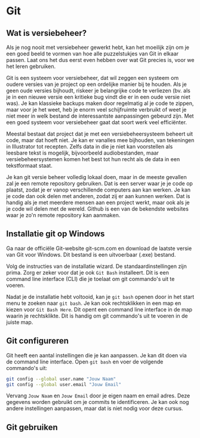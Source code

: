# Git 

## Wat is versiebeheer?

Als je nog nooit met versiebeheer gewerkt hebt, kan het moeilijk zijn om je een goed beeld te vormen van hoe alle puzzelstukjes van Git in elkaar passen. Laat ons het dus eerst even hebben over wat Git precies is, voor we het leren gebruiken.

Git is een systeem voor versiebeheer, dat wil zeggen een systeem om oudere versies van je project op een ordelijke manier bij te houden. Als je geen oude versies bijhoudt, riskeer je belangrijke code te verliezen (bv. als je in een nieuwe versie een kritieke bug vindt die er in een oude versie niet was). Je kan klassieke backups maken door regelmatig al je code te zippen, maar voor je het weet, heb je enorm veel schijfruimte verbruikt of weet je niet meer in welk bestand de interessantste aanpassingen gebeurd zijn. Met een goed systeem voor versiebeheer gaat dat soort werk veel efficiënter.

Meestal bestaat dat project dat je met een versiebeheersysteem beheert uit code, maar dat hoeft niet. Je kan er vanalles mee bijhouden, van tekeningen in Illustrator tot recepten. Zelfs data in die je niet kan voorstellen als leesbare tekst is mogelijk, bijvoorbeeld audiobestanden, maar versiebeheersystemen komen het best tot hun recht als de data in een tekstformaat staat.

Je kan git versie beheer volledig lokaal doen, maar in de meeste gevallen zal je een remote repository gebruiken. Dat is een server waar je je code op plaatst, zodat je er vanop verschillende computers aan kan werken. Je kan je code dan ook delen met anderen, zodat zij er aan kunnen werken. Dat is handig als je met meerdere mensen aan een project werkt, maar ook als je je code wil delen met de wereld. Github is een van de bekendste websites waar je zo'n remote repository kan aanmaken.

## Installatie git op Windows

Ga naar de officiële Git-website git-scm.com en download de laatste versie van Git voor Windows. Dit bestand is een uitvoerbaar (.exe) bestand.

Volg de instructies van de installatie wizard. De standaardinstellingen zijn prima. Zorg er zeker voor dat je ook `Git Bash` installeert. Dit is een command line interface (CLI) die je toelaat om git commando's uit te voeren.

Nadat je de installatie hebt voltooid, kan je `git bash` openen door in het start menu te zoeken naar `git bash`. Je kan ook rechtsklikken in een map en kiezen voor `Git Bash Here`. Dit opent een command line interface in de map waarin je rechtsklikte. Dit is handig om git commando's uit te voeren in de juiste map.

## Git configureren

Git heeft een aantal instellingen die je kan aanpassen. Je kan dit doen via de command line interface. Open `git bash` en voer de volgende commando's uit:

```bash
git config --global user.name "Jouw Naam"
git config --global user.email "Jouw Email"
```

Vervang `Jouw Naam` en `Jouw Email` door je eigen naam en email adres. Deze gegevens worden gebruikt om je commits te identificeren. Je kan ook nog andere instellingen aanpassen, maar dat is niet nodig voor deze cursus.

## Git gebruiken